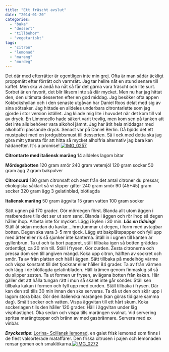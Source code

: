 ```yaml
---
title: "Ett fräscht avslut"
date: "2014-01-20"
categories: 
  - "baka"
  - "dessert"
  - "tillbehor"
  - "vegetariskt"
tags: 
  - "citron"
  - "lemonad"
  - "marang"
  - "mordeg"
---
```


Det där med efterrätter är egentligen inte min grej. Ofta är man sådär äckligt proppmätt efter förrätt och varmrätt. Jag tar hellre nåt en stund senare till kaffet. Men ska vi ändå ha nåt så får det gärna vara fräscht och lite surt. Sorbet är en favorit, det blir liksom inte så där mycket. Men nu har jag hittat den, den ultimata desserten efter en god middag. Jag besöker ofta appen Kokbokshyllan och i den senaste utgåvan har Daniel Roos delat med sig av sina sötsaker. Jag hittade en alldeles underbara citrontarlette som jag gjorde i stor version istället. Jag kliade mig lite i huvudet när det kom till val av dryck. En Limoncello hade säkert varit trevlig, men kom sen på tanken att det inte alls behöver vara alkohol jämnt. Jag har ätit hela middagar med alkoholfri passande dryck. Senast var på Daniel Berlin. Då bjöds det ett mustpaket med en jordgubbsmust till desserten. Så i ock med detta ska jag göra mitt yttersta för att hitta så mycket alholfria alternativ jag bara kan hädanefter. It´s a promise! [![IMG_0257](images/IMG_0257-1024x682.jpg)](http://import.local/wp-content/uploads/2014/01/IMG_0257.jpg)

**Citrontarte med italiensk maräng** 14 alldeles lagom bitar

**Mördegsbotten** 120 gram smör 240 gram vetemjöl 120 gram socker 50 gram ägg 2 gram bakpulver

**Citroncurd** 180 gram citronsaft och zest från det antal citroner du pressar, ekologiska såklart så vi slipper gifter 240 gram smör 90 (45+45) gram socker 320 gram ägg 3 gelatinblad, blötlagda

**Italiensk maräng** 50 gram äggvita 15 gram vatten 100 gram socker

Sätt ugnen på 170 grader. Gör mördegen först. Blanda allt utom äggen i matberedare tills det ser ut som sand. Blanda i äggen och rör ihop så degen håller ihop. Arbeta inte för mycket. Lägg i kylen i 30 min. **_Läs en tidning!_** Ställ åt sidan medan du kavlar....hrm,tummar ut degen, i form med avtagbar botten. Degen ska vara 3-5 mm tjock. Lägg ett bakplåtspapper och fyll upp med ärter eller ris så sjunker inte kanterna. Ställ in i ugnen till kanten är gyllenbrun. Ta ut och ta bort pappret, ställ tillbaka igen så botten gräddas ordentligt, ca 20 min till. Ställ i frysen. Gör curden. Zesta citronerna och pressa dom sen till angiven mängd. Koka upp citron, hälften av sockret och smör. Ta av från plattan och häll i äggen. Sätt tillbaka på medelhög värme och vispa konstant till det tjocknar eller håller 84 grader. Ta av från värmen och lägg i de blötlagda gelatinbladen. Häll krämen genom finmaskig sil så du slipper zesten. Ta ut formen ur frysen, avlägsna botten från kakan. Här gäller det att hålla tungan rätt i mun så skalet inte går sönder. Ställ sen tillbaka kakan i formen och fyll upp med curden. Ställ tillbaka i frysen. Där kan den stå tills 30 min innan den ska serveras. Ta då ut den och skär upp i lagom stora bitar. Gör den italienska marängen (kan göras tidigare samma dag). Smält socker och vatten. Vispa äggvitan till ett hårt skum. Koka sockerlagen tills den håller 120 grader. Häll i äggvitan under låg visphastighet. Öka sedan och vispa tills marängen svalnat. Vid servering spritsa marängtoppar och bränn av med gasbrännare. Servera med ex vinbär.

**_Dryckestips_**: [Lorina- Sciliansk lemonad](http://www.lorina.com/jp/fla/home_us.html), en galet frisk lemonad som finns i de flest valsorterade mataffärer. Den friska citrusen i pajen och lemonaden rensar gomen och smaklökarna.[![IMG_0272](images/IMG_0272-1024x682.jpg)](http://import.local/wp-content/uploads/2014/01/IMG_0272.jpg)
